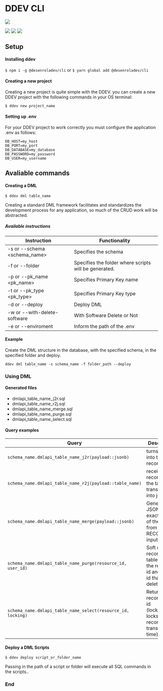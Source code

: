 # DDEV CLI

![](https://desenroladev.com.br/public/logo-180x180.png)

![](https://img.shields.io/github/stars/Desenroladev/pgddev.svg) ![](https://img.shields.io/github/forks/Desenroladev/pgddev.svg) ![](https://img.shields.io/github/issues/Desenroladev/pgddev.svg)

## Setup

#### Installing ddev

`$ npm i -g @desenroladev/cli` or `$ yarn global add @desenroladev/cli`

#### Creating a new project

Creating a new project is quite simple with the DDEV. you can create a new DDEV project with the following commands in your OS terminal:

`$ ddev new project_name`

#### Setting up .env

For your DDEV project to work correctly you must configure the application .env as follows:

```.env
DB_HOST=my_host
DB_PORT=my_port
DB_DATABASE=my_database
DB_PASSWORD=my_password
DB_USER=my_username

```

## Avaliable commands

#### Creating a DML

`$ ddev dml table_name`

Creating a standard DML framework facilitates and standardizes the development process for any application, so much of the CRUD work will be abstracted.

##### Available instructions

| Instruction    				| Functionality                                         |
| ----------------------------- | ----------------------------------------------------- |
| -s or --schema <schema_name>	| Specifies the schema                                  |
| -f or --folder <folder> 		| Specifies the folder where scripts will be generated. |
| -p or --pk_name <pk_name>		| Specifies Primary Key name                            |
| -t or --pk_type <pk_type>	    | Specifies Primary Key type                            |
| -d or --deploy 				| Deploy DML                                            |
| -w or --with-delete-software 	| With Software Delete or Not                           |
| -e or --enviroment <file>	    | Inform the path of the .env                           |

#### Example

Create the DML structure in the database, with the specified schema, in the specified folder and deploy.

`ddev dml table_name -s schema_name -f folder_path --deploy`

### Using DML

#### Generated files

- dmlapi_table_name_j2r.sql
- dmlapi_table_name_r2j.sql
- dmlapi_table_name_merge.sql
- dmlapi_table_name_purge.sql
- dmlapi_table_name_select.sql

#### Query examples

| Query                                                        | Description                                                                       |
| ------------------------------------------------------------ | --------------------------------------------------------------------------------- |
| `schema_name.dmlapi_table_name_j2r(payload::jsonb)`          | turns a jsonb into table record.                                                  |
| `schema_name.dmlapi_table_name_r2j(payload::table_name)`     | receives a record from the table and transforms it into jsonb.                    |
| `schema_name.dmlapi_table_name_merge(payload::jsonb)`        | Generates a JSON in the exact format of the table from a RECORD input.            |
| `schema_name.dmlapi_table_name_purge(resource_id, user_id)`  | Soft delete a record in a table from the resource id and user id that deleted it. |
| `schema_name.dmlapi_table_name_select(resource_id, locking)` | Returns record from id (locking=true locks the record at transaction time)        |


#### Deploy a DML Scripts

`$ ddev deploy script_or_folder_name`

Passing in the path of a script or folder will execute all SQL commands in the scripts..

### End
